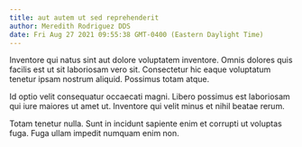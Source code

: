 ```yaml
---
title: aut autem ut sed reprehenderit
author: Meredith Rodriguez DDS
date: Fri Aug 27 2021 09:55:38 GMT-0400 (Eastern Daylight Time)
---
```

Inventore qui natus sint aut dolore voluptatem inventore. Omnis dolores quis facilis est ut sit laboriosam vero sit. Consectetur hic eaque voluptatum tenetur ipsam nostrum aliquid. Possimus totam atque.

 Id optio velit consequatur occaecati magni. Libero possimus est laboriosam qui iure maiores ut amet ut. Inventore qui velit minus et nihil beatae rerum.

 Totam tenetur nulla. Sunt in incidunt sapiente enim et corrupti ut voluptas fuga. Fuga ullam impedit numquam enim non.